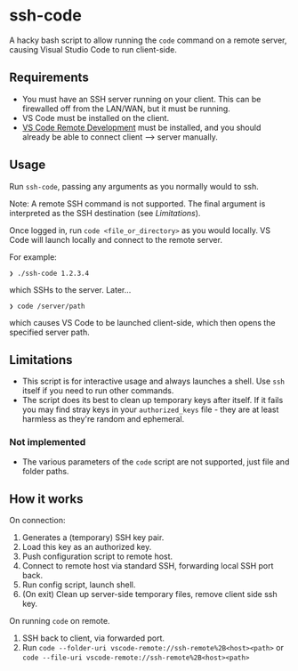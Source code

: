 # ssh-code

A hacky bash script to allow running the `code` command on a remote server, causing Visual Studio Code to run client-side.

## Requirements

- You must have an SSH server running on your client. This can be firewalled off from the LAN/WAN, but it must be running.
- VS Code must be installed on the client.
- [VS Code Remote Development](https://code.visualstudio.com/docs/remote/remote-overview) must be installed, and you should already be able to connect client --> server manually.

## Usage

Run `ssh-code`, passing any arguments as you normally would to ssh.

Note: A remote SSH command is not supported. The final argument is interpreted as the SSH destination (see _Limitations_).

Once logged in, run `code <file_or_directory>` as you would locally. VS Code will launch locally and connect to the remote server.

For example:
```
❯ ./ssh-code 1.2.3.4
```
which SSHs to the server. Later...
```
❯ code /server/path
```
which causes VS Code to be launched client-side, which then opens the specified server path.

## Limitations

- This script is for interactive usage and always launches a shell. Use `ssh` itself if you need to run other commands.
- The script does its best to clean up temporary keys after itself. If it fails you may find stray keys in your `authorized_keys` file - they are at least harmless as they're random and ephemeral.

### Not implemented
- The various parameters of the `code` script are not supported, just file and folder paths.

## How it works

On connection:
1. Generates a (temporary) SSH key pair.
2. Load this key as an authorized key.
3. Push configuration script to remote host.
4. Connect to remote host via standard SSH, forwarding local SSH port back.
5. Run config script, launch shell.
6. (On exit) Clean up server-side temporary files, remove client side ssh key.

On running `code` on remote.
1. SSH back to client, via forwarded port.
2. Run `code --folder-uri vscode-remote://ssh-remote%2B<host><path>` or `code --file-uri vscode-remote://ssh-remote%2B<host><path>`
